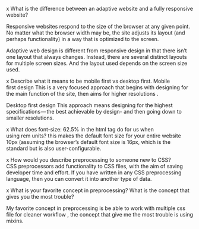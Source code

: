 x  What is the difference between an adaptive website and a fully responsive website?

Responsive websites respond to the size of the browser at any given point. No matter what the browser width may be, the site adjusts its layout (and perhaps functionality) in a way that is optimized to the screen. 

Adaptive web design is different from responsive design in that there isn’t one layout that always changes. Instead, there are several distinct layouts for multiple screen sizes. And the layout used depends on the screen size used. 


x  Describe what it means to be mobile first vs desktop first. Mobile first design
This is a very focused approach that begins with designing for the main function of the site, then aims for higher resolutions .

Desktop first design
This approach means designing for the highest specifications — the best achievable by design- and then going down to smaller resolutions. 


x  What does font-size: 62.5% in the html tag do for us when using rem units? this makes the default font size for your entire website 10px (assuming the browser’s default font size is 16px, which is the standard but is also user-configurable. 


x  How would you describe preprocessing to someone new to CSS?      
CSS preprocessors add functionality to CSS files, with the aim of saving developer time and effort. If you have written in any CSS preprocessing language, then you can convert it into another type of data.




x What is your favorite concept in preprocessing? What is the concept that gives you the most trouble?  

My favorite concept in preprocessing is be able to work with multiple css file for cleaner workflow , the concept that give me the most trouble is using mixins. 
